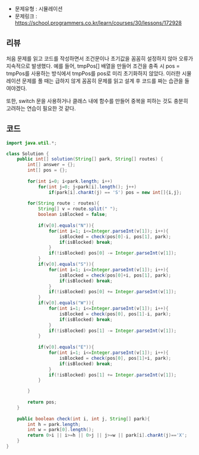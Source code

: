 - 문제유형 : 시뮬레이션
- 문제링크 : https://school.programmers.co.kr/learn/courses/30/lessons/172928

## 리뷰 
처음 문제를 읽고 코드를 작성하면서 조건문이나 초기값을 꼼꼼히 설정하지 않아 오류가 지속적으로 발생했다. 
예를 들어, tmpPos[] 배열을 만들어 조건을 충족 시 pos = tmpPos를 사용하는 방식에서 tmpPos를 pos로 미리 초기화하지 않았다. 이러한 시물레이션 문제를 풀 때는 급하지 않게 꼼꼼히 문제를 읽고 설계 후 코드를 짜는 습관을 들여야겠다. 

또한, switch 문을 사용하거나 클래스 내에 함수를 만들어 중복을 피하는 것도 충분히 고려하는 연습이 필요한 것 같다. 

## 코드 
```java
import java.util.*;

class Solution {
    public int[] solution(String[] park, String[] routes) {
        int[] answer = {};
        int[] pos = {};
        
        for(int i=0; i<park.length; i++)
            for(int j=0; j<park[i].length(); j++)
                if(park[i].charAt(j) == 'S') pos = new int[]{i,j};
        
        for(String route : routes){
            String[] v = route.split(" ");
            boolean isBlocked = false;
            
            if(v[0].equals("N")){
                for(int i=1; i<=Integer.parseInt(v[1]); i++){
                    isBlocked = check(pos[0]-i, pos[1], park);
                    if(isBlocked) break;
                }
                if(!isBlocked) pos[0] -= Integer.parseInt(v[1]);
            }
            if(v[0].equals("S")){
                for(int i=1; i<=Integer.parseInt(v[1]); i++){
                    isBlocked = check(pos[0]+i, pos[1], park);
                    if(isBlocked) break;
                }
                if(!isBlocked) pos[0] += Integer.parseInt(v[1]);
            }
            if(v[0].equals("W")){
                for(int i=1; i<=Integer.parseInt(v[1]); i++){
                    isBlocked = check(pos[0], pos[1]-i, park);
                    if(isBlocked) break;
                }
                if(!isBlocked) pos[1] -= Integer.parseInt(v[1]);
            }
            
            if(v[0].equals("E")){
                for(int i=1; i<=Integer.parseInt(v[1]); i++){
                    isBlocked = check(pos[0], pos[1]+i, park);
                    if(isBlocked) break;
                }
                if(!isBlocked) pos[1] += Integer.parseInt(v[1]);
            }

        }
        
        return pos;
    }
    
    public boolean check(int i, int j, String[] park){
        int h = park.length;
        int w = park[0].length();
        return 0>i || i>=h || 0>j || j>=w || park[i].charAt(j)=='X';
    }
}
```